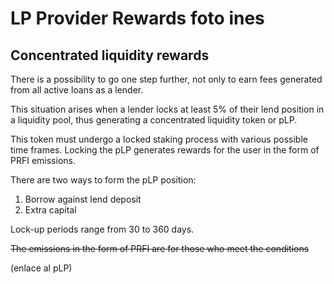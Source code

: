 # LP Provider Rewards foto ines

##

## Concentrated liquidity rewards

There is a possibility to go one step further, not only to earn fees generated from all active loans as a lender.

This situation arises when a lender locks at least 5% of their lend position in a liquidity pool, thus generating a concentrated liquidity token or pLP.

This token must undergo a locked staking process with various possible time frames. Locking the pLP generates rewards for the user in the form of PRFI emissions.

There are two ways to form the pLP position:

1. Borrow against lend deposit
2. Extra capital

Lock-up periods range from 30 to 360 days.

~~The emissions in the form of PRFI are for those who meet the conditions~~

(enlace al pLP)
